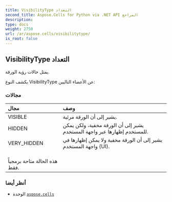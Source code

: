 ```yaml
---
title: VisibilityType التعداد
second_title: Aspose.Cells for Python via .NET API المراجع
description:
type: docs
weight: 2750
url: /ar/aspose.cells/visibilitytype/
is_root: false
---
```

##  VisibilityType التعداد
يمثل حالات رؤية الورقة.



يكشف النوع VisibilityType عن الأعضاء التاليين:

###  مجالات
| مجال| وصف|
| :- | :- |
| VISIBLE | يشير إلى أن الورقة مرئية.|
| HIDDEN | يشير إلى أن الورقة مخفية، ولكن يمكن للمستخدم إظهارها عبر واجهة المستخدم.|
| VERY_HIDDEN | يشير إلى أن الورقة مخفية ولا يمكن إظهارها في واجهة المستخدم (UI).<br/> هذه الحالة متاحة برمجياً فقط.|



###  أنظر أيضا
* الوحدة [`aspose.cells`](..)
